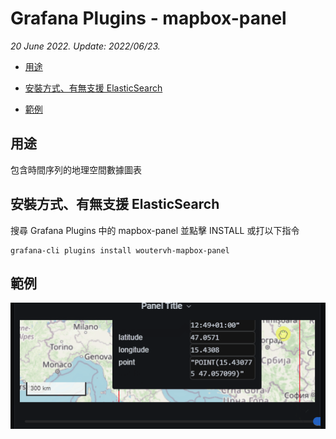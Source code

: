 # Grafana Plugins - mapbox-panel

*20 June 2022. Update: 2022/06/23.*

* [用途](#use)

* [安裝方式、有無支援 ElasticSearch](#install)

* [範例](#example)

<h2 id="use">用途</h2>

包含時間序列的地理空間數據圖表

<h2 id="install">安裝方式、有無支援 ElasticSearch</h2>

搜尋 Grafana Plugins 中的 mapbox-panel 並點擊 INSTALL 或打以下指令

    grafana-cli plugins install woutervh-mapbox-panel

<h2 id="example">範例</h2>

![img](mapbox.png)
